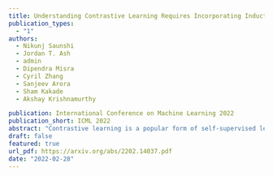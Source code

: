 ```yaml
---
title: Understanding Contrastive Learning Requires Incorporating Inductive Biases
publication_types:
  - "1"
authors:
  - Nikunj Saunshi
  - Jordan T. Ash
  - admin
  - Dipendra Misra
  - Cyril Zhang
  - Sanjeev Arora
  - Sham Kakade
  - Akshay Krishnamurthy

publication: International Conference on Machine Learning 2022
publication_short: ICML 2022
abstract: "Contrastive learning is a popular form of self-supervised learning that encourages augmentations (views) of the same input to have more similar representations compared to augmentations of different inputs. Recent attempts to theoretically explain the success of contrastive learning on downstream classification tasks prove guarantees depending on properties of augmentations and the value of contrastive loss of representations. We demonstrate that such analyses, that ignore inductive biases of the function class and training algorithm, cannot adequately explain the success of contrastive learning, even provably leading to vacuous guarantees in some settings. Extensive experiments on image and text domains highlight the ubiquity of this problem -- different function classes and algorithms behave very differently on downstream tasks, despite having the same augmentations and contrastive losses. Theoretical analysis is presented for the class of linear representations, where incorporating inductive biases of the function class allows contrastive learning to work with less stringent conditions compared to prior analyses."
draft: false
featured: true
url_pdf: https://arxiv.org/abs/2202.14037.pdf
date: "2022-02-28"
---
```

